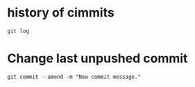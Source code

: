 # history of cimmits
```
git log
```


# Change last unpushed commit 
```
git commit --amend -m "New commit message."
```
